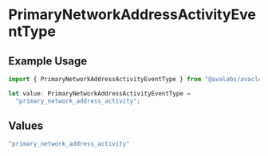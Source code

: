# PrimaryNetworkAddressActivityEventType

## Example Usage

```typescript
import { PrimaryNetworkAddressActivityEventType } from "@avalabs/avacloud-sdk/models/components";

let value: PrimaryNetworkAddressActivityEventType =
  "primary_network_address_activity";
```

## Values

```typescript
"primary_network_address_activity"
```